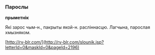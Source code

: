 ### Парослы
**прыметнік**

Які зарос чым-н., пакрыты якой-н. расліннасцю. Лагчына, парослая хмызняком.

<a rel="author">[http://rv-blr.com/](http://rv-blr.com/slounik.jsp?letterId=0&maskId=0&pageId=2196)</a>
